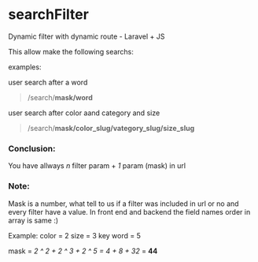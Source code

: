 # searchFilter
Dynamic filter with dynamic route - Laravel + JS

This allow make the following searchs:

 examples:

user search after a word
> /search/**mask/word**
 
user search after color aand category and size
> /search/**mask/color_slug/vategory_slug/size_slug**
 
 
 ### Conclusion:
 You have allways *n* filter param + *1* param (mask) in url




### Note:
Mask is a number, what tell to us if a filter was included in url or no and every filter have a value.
In front end and backend the field names order in array is same :)

Example: 
color = 2
size = 3
key word = 5

mask = *2 ^ 2 + 2 ^ 3 + 2 ^ 5 = 4 + 8 + 32* = **44** 
